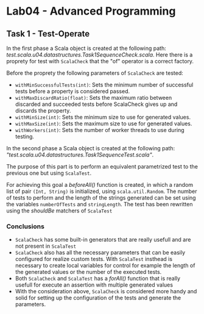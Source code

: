 # Lab04 - Advanced Programming

## Task 1 - Test-Operate

In the first phase a Scala object is created at the following path: *test.scala.u04.datastructures.Task1SequenceCheck.scala*.
Here there is a proprety for test with `ScalaCheck` that the "of" operator is a correct factory. 

Before the proprety the following parameters of `ScalaCheck` are tested:

- `withMinSuccessfulTests(int)`: Sets the minimum number of successful tests before a property is considered passed.
- `withMaxDiscardRatio(float)`: Sets the maximum ratio between discarded and succeeded tests before ScalaCheck gives up and discards the property.
- `withMinSize(int)`: Sets the minimum size to use for generated values.
- `withMaxSize(int)`: Sets the maximum size to use for generated values.
- `withWorkers(int)`: Sets the number of worker threads to use during testing.

In the second phase a Scala object is created at the following path: *"test.scala.u04.datastructures.Task1SequenceTest.scala"*.

The purpose of this part is to perform an equivalent parametrized test to the previous one but using `ScalaTest`.

For achieving this goal a *beforeAll()* function is created, in which a random list of pair `(Int, String)` is initialized, using `scala.util.Random`.
The number of tests to perform and the length of the strings generated can be set using the variables `numberOfTests` and `stringLength`.
The test has been rewritten using the *shouldBe* matchers of `ScalaTest`

### Conclusions

- `ScalaCheck` has some built-in generators that are really usefull and are not present in `ScalaTest`
- `ScalaCheck` also has all the necessary parameters that can be easily configured for realize custom tests. With `ScalaTest` insthead is necessary to create local variables for control for example the length of the generated values or the number of the executed tests.
- Both `ScalaCheck` and `ScalaTest` has a *forAll()* function that is really usefull for execute an assertion with multiple generated values
- With the consideration above, `ScalaCheck` is considered more handy and solid for setting up the configuration of the tests and generate the parameters.
